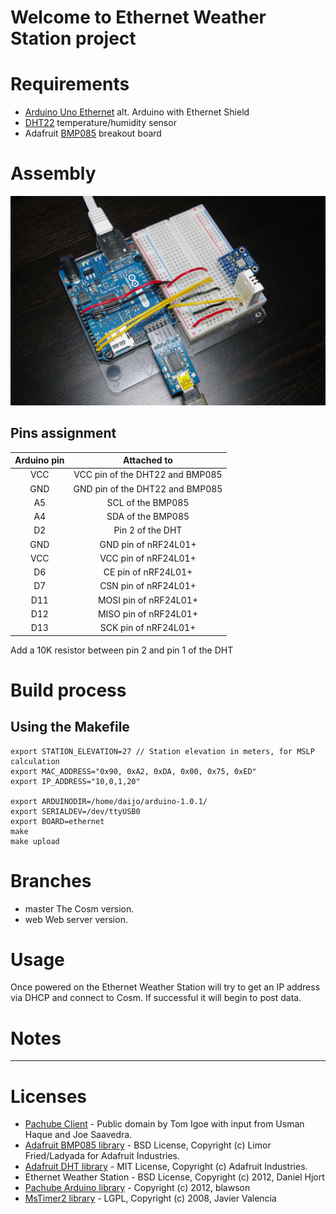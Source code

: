 # Welcome to Ethernet Weather Station project

# Requirements
* [Arduino Uno Ethernet][1] alt. Arduino with Ethernet Shield
* [DHT22][2] temperature/humidity sensor
* Adafruit [BMP085][3] breakout board

# Assembly

![EthernetWeatherStation](https://github.com/daijo/EthernetWeatherStation/raw/master/assembly/EthernetWeatherStation.jpg)

## Pins assignment

| Arduino pin | Attached to |
| :-----------: | :-----------: |
| VCC | VCC pin of the DHT22 and BMP085 |
| GND | GND pin of the DHT22 and BMP085 |
| A5 | SCL of the BMP085 |
| A4 | SDA of the BMP085  |
| D2 | Pin 2 of the DHT |
| GND | GND pin of nRF24L01+ |
| VCC | VCC pin of nRF24L01+ |
| D6 | CE pin of nRF24L01+ |
| D7 | CSN pin of nRF24L01+ |
| D11 | MOSI pin of nRF24L01+ |
| D12 | MISO pin of nRF24L01+ |
| D13 | SCK pin of nRF24L01+ |

Add a 10K resistor between pin 2 and pin 1 of the DHT

# Build process
## Using the Makefile

    export STATION_ELEVATION=27 // Station elevation in meters, for MSLP calculation
    export MAC_ADDRESS="0x90, 0xA2, 0xDA, 0x00, 0x75, 0xED"
    export IP_ADDRESS="10,0,1,20"

    export ARDUINODIR=/home/daijo/arduino-1.0.1/
    export SERIALDEV=/dev/ttyUSB0
    export BOARD=ethernet
    make
    make upload

# Branches

 * master The Cosm version.
 * web Web server version.

# Usage
Once powered on the Ethernet Weather Station will try to get an IP address via DHCP and connect to Cosm. If successful it will begin to post data.

# Notes

---

# Licenses
 * [Pachube Client][4] - Public domain by Tom Igoe with input from Usman Haque and Joe Saavedra.
 * [Adafruit BMP085 library][5] - BSD License, Copyright (c) Limor Fried/Ladyada for Adafruit Industries.
 * [Adafruit DHT library][5] - MIT License, Copyright (c) Adafruit Industries.
 * Ethernet Weather Station - BSD License, Copyright (c) 2012, Daniel Hjort
 * [Pachube Arduino library][7] - Copyright (c) 2012, blawson
 * [MsTimer2 library][8] - LGPL, Copyright (c) 2008, Javier Valencia

  [1]: https://www.adafruit.com/products/418 "Arduino Uno Ethernet"
  [2]: https://www.adafruit.com/products/385 "DHT22"
  [3]: https://www.adafruit.com/products/391 "Adafruit BMP085 pressure sensor"
  [4]: http://arduino.cc/en/Tutorial/PachubeCient "Pachube Client"
  [5]: https://github.com/adafruit/Adafruit-BMP085-Library "Adafruit BMP085 library"
  [6]: https://github.com/adafruit/DHT-sensor-library "Adafruit DHT library"
  [7]: https://github.com/blawson/PachubeArduino "Pachube Arduino library"
  [8]: http://arduino.cc/playground/Main/MsTimer2 "MsTimer2 library"
